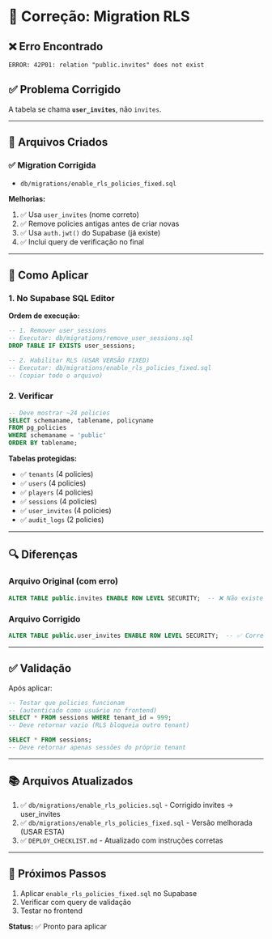 # 🔧 Correção: Migration RLS

## ❌ Erro Encontrado

```
ERROR: 42P01: relation "public.invites" does not exist
```

## ✅ Problema Corrigido

A tabela se chama **`user_invites`**, não `invites`.

---

## 📝 Arquivos Criados

### ✅ Migration Corrigida
- `db/migrations/enable_rls_policies_fixed.sql`

**Melhorias:**
1. ✅ Usa `user_invites` (nome correto)
2. ✅ Remove policies antigas antes de criar novas
3. ✅ Usa `auth.jwt()` do Supabase (já existe)
4. ✅ Inclui query de verificação no final

---

## 🚀 Como Aplicar

### 1. No Supabase SQL Editor

**Ordem de execução:**

```sql
-- 1. Remover user_sessions
-- Executar: db/migrations/remove_user_sessions.sql
DROP TABLE IF EXISTS user_sessions;

-- 2. Habilitar RLS (USAR VERSÃO FIXED)
-- Executar: db/migrations/enable_rls_policies_fixed.sql
-- (copiar todo o arquivo)
```

### 2. Verificar

```sql
-- Deve mostrar ~24 policies
SELECT schemaname, tablename, policyname
FROM pg_policies
WHERE schemaname = 'public'
ORDER BY tablename;
```

**Tabelas protegidas:**
- ✅ `tenants` (4 policies)
- ✅ `users` (4 policies)
- ✅ `players` (4 policies)
- ✅ `sessions` (4 policies)
- ✅ `user_invites` (4 policies)
- ✅ `audit_logs` (2 policies)

---

## 🔍 Diferenças

### Arquivo Original (com erro)
```sql
ALTER TABLE public.invites ENABLE ROW LEVEL SECURITY;  -- ❌ Não existe
```

### Arquivo Corrigido
```sql
ALTER TABLE public.user_invites ENABLE ROW LEVEL SECURITY;  -- ✅ Correto
```

---

## ✅ Validação

Após aplicar:

```sql
-- Testar que policies funcionam
-- (autenticado como usuário no frontend)
SELECT * FROM sessions WHERE tenant_id = 999;
-- Deve retornar vazio (RLS bloqueia outro tenant)

SELECT * FROM sessions;
-- Deve retornar apenas sessões do próprio tenant
```

---

## 📚 Arquivos Atualizados

1. ✅ `db/migrations/enable_rls_policies.sql` - Corrigido invites → user_invites
2. ✅ `db/migrations/enable_rls_policies_fixed.sql` - Versão melhorada (USAR ESTA)
3. ✅ `DEPLOY_CHECKLIST.md` - Atualizado com instruções corretas

---

## 🎯 Próximos Passos

1. Aplicar `enable_rls_policies_fixed.sql` no Supabase
2. Verificar com query de validação
3. Testar no frontend

**Status:** ✅ Pronto para aplicar
